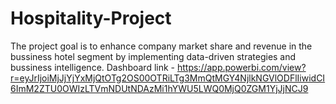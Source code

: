 # Hospitality-Project
The project goal is to enhance company market share and revenue in the bussiness hotel segment by implementing data-driven strategies and bussiness intelligence.
Dashboard link - https://app.powerbi.com/view?r=eyJrIjoiMjJjYjYxMjQtOTg2OS00OTRiLTg3MmQtMGY4NjlkNGVlODFlIiwidCI6ImM2ZTU0OWIzLTVmNDUtNDAzMi1hYWU5LWQ0MjQ0ZGM1YjJjNCJ9
